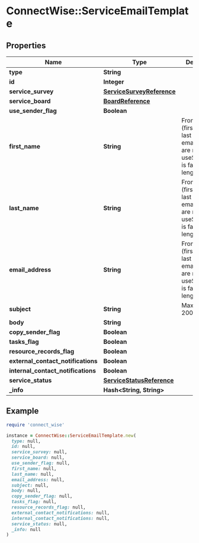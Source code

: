 # ConnectWise::ServiceEmailTemplate

## Properties

| Name | Type | Description | Notes |
| ---- | ---- | ----------- | ----- |
| **type** | **String** |  |  |
| **id** | **Integer** |  | [optional] |
| **service_survey** | [**ServiceSurveyReference**](ServiceSurveyReference.md) |  | [optional] |
| **service_board** | [**BoardReference**](BoardReference.md) |  | [optional] |
| **use_sender_flag** | **Boolean** |  | [optional] |
| **first_name** | **String** | From fields (first name, last name, email address) are required if useSenderFlag is false. Max length: 100; | [optional] |
| **last_name** | **String** | From fields (first name, last name, email address) are required if useSenderFlag is false. Max length: 100; | [optional] |
| **email_address** | **String** | From fields (first name, last name, email address) are required if useSenderFlag is false. Max length: 100; | [optional] |
| **subject** | **String** |  Max length: 200; | [optional] |
| **body** | **String** |  | [optional] |
| **copy_sender_flag** | **Boolean** |  | [optional] |
| **tasks_flag** | **Boolean** |  | [optional] |
| **resource_records_flag** | **Boolean** |  | [optional] |
| **external_contact_notifications** | **Boolean** |  | [optional] |
| **internal_contact_notifications** | **Boolean** |  | [optional] |
| **service_status** | [**ServiceStatusReference**](ServiceStatusReference.md) |  | [optional] |
| **_info** | **Hash&lt;String, String&gt;** |  | [optional] |

## Example

```ruby
require 'connect_wise'

instance = ConnectWise::ServiceEmailTemplate.new(
  type: null,
  id: null,
  service_survey: null,
  service_board: null,
  use_sender_flag: null,
  first_name: null,
  last_name: null,
  email_address: null,
  subject: null,
  body: null,
  copy_sender_flag: null,
  tasks_flag: null,
  resource_records_flag: null,
  external_contact_notifications: null,
  internal_contact_notifications: null,
  service_status: null,
  _info: null
)
```

